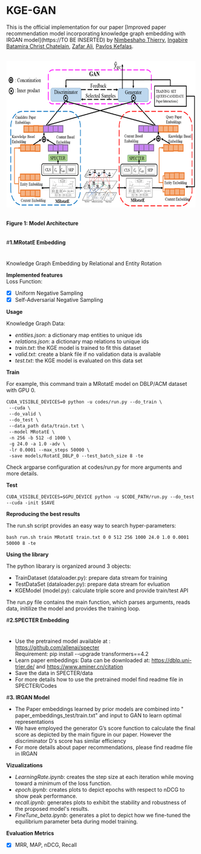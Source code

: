 # KGE-GAN

This is the official implementation for our paper [Improved paper recommendation model incorporating  knowledge graph embedding with IRGAN model](https://TO BE INSERTED) by [Nimbeshaho Thierry](https://scholar.google.com/citations?user=eJ2WT9UAAAAJ&hl=en), [Ingabire Batamira Christ Chatelain](https://scholar.google.com/citations?hl=en&user=taiWWHMAAAAJ), [Zafar Ali](https://scholar.google.com/citations?user=cgBnRTcAAAAJ&hl=en), [Pavlos Kefalas](https://scholar.google.com/citations?hl=en&user=QaBjHzQAAAAJ&view_op=list_works&sortby=pubdate).

\
<img src="ModelFramework.png" width="804px" height="390px"/>

\
        **Figure 1: Model Architecture**
          \
          \
          \
#**1.MRotatE Embedding**

#
Knowledge Graph Embedding by Relational and Entity Rotation

**Implemented features**\
Loss Function:

 - [x] Uniform Negative Sampling
 - [x] Self-Adversarial Negative Sampling

**Usage**

Knowledge Graph Data:
 - *entities.json*: a dictionary map entities to unique ids
 - *relations.json*: a dictionary map relations to unique ids
 - *train.txt*: the KGE model is trained to fit this dataset
 - *valid.txt*: create a blank file if no validation data is available
 - *test.txt*: the KGE model is evaluated on this data set

**Train**

For example, this command train a MRotatE model on DBLP/ACM dataset with GPU 0.
```
CUDA_VISIBLE_DEVICES=0 python -u codes/run.py --do_train \
 --cuda \
 --do_valid \
 --do_test \
 --data_path data/train.txt \
 --model MRotatE \
 -n 256 -b 512 -d 1000 \
 -g 24.0 -a 1.0 -adv \
 -lr 0.0001 --max_steps 50000 \
 -save models/RotatE_DBLP_0 --test_batch_size 8 -te
```
   Check argparse configuration at codes/run.py for more arguments and more details.

**Test**

    CUDA_VISIBLE_DEVICES=$GPU_DEVICE python -u $CODE_PATH/run.py --do_test --cuda -init $SAVE

**Reproducing the best results**


The run.sh script provides an easy way to search hyper-parameters:

    bash run.sh train MRotatE train.txt 0 0 512 256 1000 24.0 1.0 0.0001 50000 8 -te



**Using the library**

The python libarary is organized around 3 objects:

 - TrainDataset (dataloader.py): prepare data stream for training
 - TestDataSet (dataloader.py): prepare data stream for evluation
 - KGEModel (model.py): calculate triple score and provide train/test API

The run.py file contains the main function, which parses arguments, reads data, initilize the model and provides the training loop.


#**2.SPECTER  Embedding**
#
- Use the pretrained model available at : https://github.com/allenai/specter    \
 Requirement: pip install --upgrade transformers==4.2     
- Learn paper embeddings: Data can be downloaded at: https://dblp.uni-trier.de/  and https://www.aminer.cn/citation 
- Save  the data in SPECTER/data
-  For more details how to use  the pretrained model find readme file in SPECTER/Codes 
 
#**3. IRGAN Model**
- The Paper embeddings learned by  prior models are combined into " paper_embeddings_test/train.txt" and  input to GAN  to learn optimal representations
- We have employed  the generator G’s score function to calculate the final score as depicted by the main figure  in our paper.  However the discriminator  D's score has similar efficiency
- For more details about paper  recommendations, please find readme file in IRGAN

**Vizualizations**
- *LearningRate.ipynb*: creates the step size at each iteration while moving toward a minimum of the loss function.
- *epoch.ipynb*: creates plots to depict epochs with respect to nDCG to show peak performance.
- *recall.ipynb*: generates plots to exhibit the stability and robustness of the proposed model's results.
- *FineTune_beta.ipynb*:  generates a  plot  to depict how we fine-tuned the equilibrium parameter beta during model training.




**Evaluation Metrics**

 - [x] MRR, MAP, nDCG, Recall


